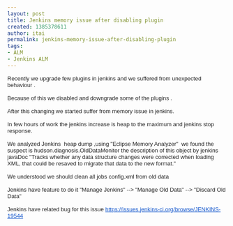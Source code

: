 ```yaml
---
layout: post
title: Jenkins memory issue after disabling plugin
created: 1385378611
author: itai
permalink: jenkins-memory-issue-after-disabling-plugin
tags:
- ALM
- Jenkins ALM
---
```

<div style="color: rgb(34, 34, 34); font-family: arial; font-size: small; line-height: normal;">
<div>Recently we upgrade few plugins in jenkins and we suffered from unexpected behaviour .</div>

<div>&nbsp;</div>

<div>Because of this we disabled and downgrade some of the plugins .</div>

<div>&nbsp;</div>

<div>After this changing we started suffer from memory issue in jenkins.</div>

<div>&nbsp;</div>

<div>In few hours of work the jenkins increase is heap to the maximum and jenkins stop response.</div>

<div>&nbsp;</div>

<div>We analyzed Jenkins &nbsp;heap dump ,using &quot;Eclipse Memory Analyzer&quot; &nbsp;we found the suspect is hudson.diagnosis.OldDataMonitor the description of this object by jenkins javaDoc&nbsp;&quot;Tracks whether any data structure changes were corrected when loading XML, that could be resaved to migrate that data to the new format.&quot;</div>

<div>&nbsp;</div>

<div>We understood we should clean all jobs config.xml from old data&nbsp;</div>

<div>&nbsp;</div>

<div>Jenkins have feature to do it &quot;Manage Jenkins&quot; --&gt; &quot;Manage Old Data&quot; --&gt; &quot;Discard Old Data&quot;</div>

<div>&nbsp;</div>

<div>Jenkins have related bug for this issue&nbsp;<a href="https://issues.jenkins-ci.org/browse/JENKINS-19544" style="color: rgb(17, 85, 204);">https://issues.jenkins-ci.org/browse/JENKINS-19544</a></div>

<div>&nbsp;</div>

<div>&nbsp;</div>
</div>

<div style="color: rgb(34, 34, 34); font-family: arial; font-size: small; line-height: normal;">&nbsp;</div>
